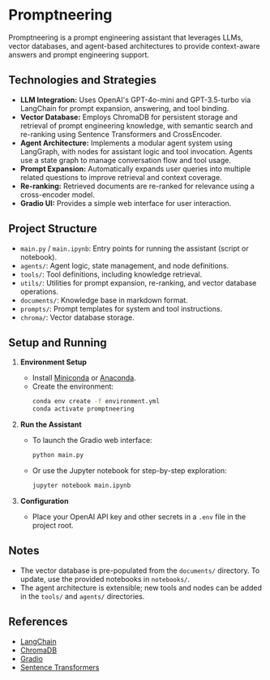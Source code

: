 # Promptneering

Promptneering is a prompt engineering assistant that leverages LLMs, vector databases, and agent-based architectures to provide context-aware answers and prompt engineering support.

## Technologies and Strategies

- **LLM Integration:** Uses OpenAI's GPT-4o-mini and GPT-3.5-turbo via LangChain for prompt expansion, answering, and tool binding.
- **Vector Database:** Employs ChromaDB for persistent storage and retrieval of prompt engineering knowledge, with semantic search and re-ranking using Sentence Transformers and CrossEncoder.
- **Agent Architecture:** Implements a modular agent system using LangGraph, with nodes for assistant logic and tool invocation. Agents use a state graph to manage conversation flow and tool usage.
- **Prompt Expansion:** Automatically expands user queries into multiple related questions to improve retrieval and context coverage.
- **Re-ranking:** Retrieved documents are re-ranked for relevance using a cross-encoder model.
- **Gradio UI:** Provides a simple web interface for user interaction.

## Project Structure

- `main.py` / `main.ipynb`: Entry points for running the assistant (script or notebook).
- `agents/`: Agent logic, state management, and node definitions.
- `tools/`: Tool definitions, including knowledge retrieval.
- `utils/`: Utilities for prompt expansion, re-ranking, and vector database operations.
- `documents/`: Knowledge base in markdown format.
- `prompts/`: Prompt templates for system and tool instructions.
- `chroma/`: Vector database storage.

## Setup and Running

1. **Environment Setup**

   - Install [Miniconda](https://docs.conda.io/en/latest/miniconda.html) or [Anaconda](https://www.anaconda.com/).
   - Create the environment:
     ```sh
     conda env create -f environment.yml
     conda activate promptneering
     ```

2. **Run the Assistant**

   - To launch the Gradio web interface:
     ```sh
     python main.py
     ```
   - Or use the Jupyter notebook for step-by-step exploration:
     ```sh
     jupyter notebook main.ipynb
     ```

3. **Configuration**
   - Place your OpenAI API key and other secrets in a `.env` file in the project root.

## Notes

- The vector database is pre-populated from the `documents/` directory. To update, use the provided notebooks in `notebooks/`.
- The agent architecture is extensible; new tools and nodes can be added in the `tools/` and `agents/` directories.

## References

- [LangChain](https://python.langchain.com/)
- [ChromaDB](https://www.trychroma.com/)
- [Gradio](https://gradio.app/)
- [Sentence Transformers](https://www.sbert.net/)
